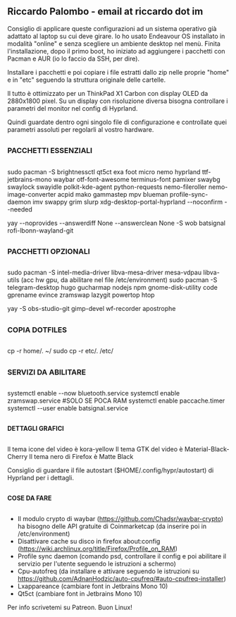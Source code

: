 ## Riccardo Palombo - email at riccardo dot im

Consiglio di applicare queste configurazioni ad un sistema operativo già adattato al laptop su cui deve girare.
Io ho usato Endeavour OS installato in modalità "online" e senza scegliere un ambiente desktop nel menù.
Finita l'installazione, dopo il primo boot, ho iniziato ad aggiungere i pacchetti con Pacman e AUR (io lo faccio da SSH, per dire).

Installare i pacchetti e poi copiare i file estratti dallo zip nelle proprie "home" e in "etc" seguendo la struttura originale delle cartelle.

Il tutto è ottimizzato per un ThinkPad X1 Carbon con display OLED da 2880x1800 pixel. Su un display con risoluzione diversa bisogna controllare i parametri del monitor nel config di Hyprland.

Quindi guardate dentro ogni singolo file di configurazione e controllate quei parametri assoluti per regolarli al vostro hardware.


##
### PACCHETTI ESSENZIALI
##

sudo pacman -S brightnessctl qt5ct exa foot micro nemo hyprland ttf-jetbrains-mono waybar otf-font-awesome terminus-font pamixer swaybg swaylock swayidle polkit-kde-agent python-requests nemo-fileroller nemo-image-converter acpid mako gammastep mpv blueman profile-sync-daemon imv swappy grim slurp xdg-desktop-portal-hyprland --noconfirm --needed

yay --noprovides --answerdiff None --answerclean None -S wob batsignal rofi-lbonn-wayland-git


##
### PACCHETTI OPZIONALI
##

sudo pacman -S intel-media-driver libva-mesa-driver mesa-vdpau libva-utils (acc hw gpu, da abilitare nel file /etc/environment)
sudo pacman -S telegram-desktop hugo gucharmap nodejs npm gnome-disk-utility code gprename evince zramswap lazygit powertop htop

yay -S obs-studio-git gimp-devel wf-recorder apostrophe


##
### COPIA DOTFILES
##

cp -r home/. ~/
sudo cp -r etc/. /etc/


##
### SERVIZI DA ABILITARE
##

systemctl enable --now bluetooth.service
systemctl enable zramswap.service #SOLO SE POCA RAM
systemctl enable paccache.timer
systemctl --user enable batsignal.service


##
#### DETTAGLI GRAFICI
##

Il tema icone del video è kora-yellow
Il tema GTK del video è Material-Black-Cherry
Il tema nero di Firefox è Matte Black

Consiglio di guardare il file autostart ($HOME/.config/hypr/autostart) di Hyprland per i dettagli.

##
#### COSE DA FARE
##

- Il modulo crypto di waybar (https://github.com/Chadsr/waybar-crypto) ha bisogno delle API gratuite di Coinmarketcap (da inserire poi in /etc/environment)
- Disattivare cache su disco in firefox about:config (https://wiki.archlinux.org/title/Firefox/Profile_on_RAM)
- Profile sync daemon (comando psd, controllare il config e poi abilitare il servizio per l'utente seguendo le istruzioni a schermo)
- Cpu-autofreq (da installare e attivare seguendo le istruzioni su https://github.com/AdnanHodzic/auto-cpufreq/#auto-cpufreq-installer)
- Lxappareance (cambiare font in Jetbrains Mono 10)
- Qt5ct (cambiare font in Jetbrains Mono 10)

Per info scrivetemi su Patreon. Buon Linux!
